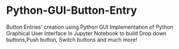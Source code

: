 # Python-GUI-Button-Entry
Button Entries' creation using Python GUI
Implementation of Python Graphical User Interface in Jupyter Notebook to build Drop down buttons,Push button, Switch buttons and much more!
